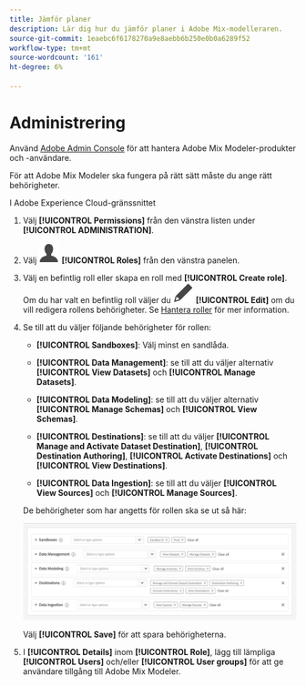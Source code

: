 ```yaml
---
title: Jämför planer
description: Lär dig hur du jämför planer i Adobe Mix-modelleraren.
source-git-commit: 1eaebc6f6178270a9e8aebb6b250e0b0a6289f52
workflow-type: tm+mt
source-wordcount: '161'
ht-degree: 6%

---
```



# Administrering

Använd [Adobe Admin Console](https://helpx.adobe.com/se/enterprise/using/admin-console.html) för att hantera Adobe Mix Modeler-produkter och -användare.

För att Adobe Mix Modeler ska fungera på rätt sätt måste du ange rätt behörigheter.

I Adobe Experience Cloud-gränssnittet

1. Välj **[!UICONTROL Permissions]** från den vänstra listen under **[!UICONTROL ADMINISTRATION]**.

1. Välj ![Person](assets/icons/User.svg) **[!UICONTROL Roles]** från den vänstra panelen.

1. Välj en befintlig roll eller skapa en roll med **[!UICONTROL Create role]**. Om du har valt en befintlig roll väljer du ![Redigera](assets/icons/Edit.svg) **[!UICONTROL Edit]** om du vill redigera rollens behörigheter. Se [Hantera roller](https://helpx.adobe.com/se/enterprise/using/admin-console.html) för mer information.

1. Se till att du väljer följande behörigheter för rollen:

   * **[!UICONTROL Sandboxes]**: Välj minst en sandlåda.

   * **[!UICONTROL Data Management]**: se till att du väljer alternativ **[!UICONTROL View Datasets]** och **[!UICONTROL Manage Datasets]**.

   * **[!UICONTROL Data Modeling]**: se till att du väljer alternativ **[!UICONTROL Manage Schemas]** och **[!UICONTROL View Schemas]**.

   * **[!UICONTROL Destinations]**: se till att du väljer **[!UICONTROL Manage and Activate Dataset Destination]**, **[!UICONTROL Destination Authoring]**, **[!UICONTROL Activate Destinations]** och **[!UICONTROL View Destinations]**.

   * **[!UICONTROL Data Ingestion]**: se till att du väljer **[!UICONTROL View Sources]** och **[!UICONTROL Manage Sources]**.

   De behörigheter som har angetts för rollen ska se ut så här:

   ![Behörigheter](assets/permissions.png)

   Välj **[!UICONTROL Save]** för att spara behörigheterna.

1. I **[!UICONTROL Details]** inom **[!UICONTROL Role]**, lägg till lämpliga **[!UICONTROL Users]** och/eller **[!UICONTROL User groups]** för att ge användare tillgång till Adobe Mix Modeler.

